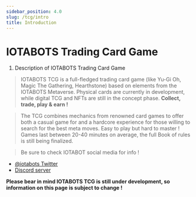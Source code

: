 ```yaml
---
sidebar_position: 4.0
slug: /tcg/intro
title: Introduction
---
```


# IOTABOTS Trading Card Game


1. Description of IOTABOTS Trading Card Game
> IOTABOTS TCG is a full-fledged trading card game (like Yu-Gi Oh, Magic The Gathering, Hearthstone) based on elements from the IOTABOTS Metaverse. 
> Physical cards are currently in development, while digital TCG and NFTs are still in the concept phase. **Collect, trade, play & earn !**

> The TCG combines mechanics from renowned card games to offer both a casual game for and a hardcore experience for those willing to search for the best meta moves. Easy to play but hard to master !
> Games last between 20-40 minutes on average, the full Book of rules is still being finalized.

> Be sure to check IOTABOT social media for info !
- [@iotabots Twitter](https://twitter.com/iotabots)
- [Discord server](https://discord.gg/hYaZveBYHn)

**Please bear in mind IOTABOTS TCG is still under development, so information on this page is subject to change !**
